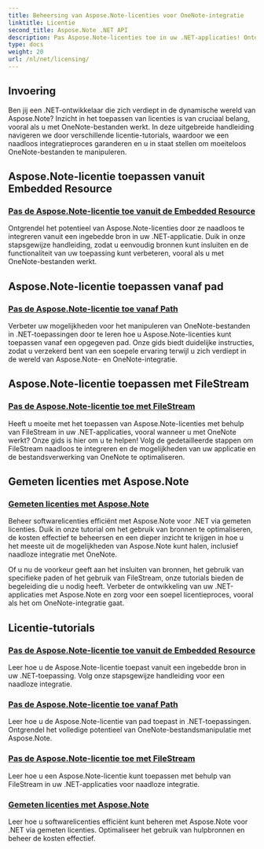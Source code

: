 ```yaml
---
title: Beheersing van Aspose.Note-licenties voor OneNote-integratie
linktitle: Licentie
second_title: Aspose.Note .NET API
description: Pas Aspose.Note-licenties toe in uw .NET-applicaties! Ontdek stapsgewijze handleidingen voor het insluiten van bronnen, met behulp van paden, FileStream en efficiënte licentieverlening.
type: docs
weight: 20
url: /nl/net/licensing/
---
```

## Invoering

Ben jij een .NET-ontwikkelaar die zich verdiept in de dynamische wereld van Aspose.Note? Inzicht in het toepassen van licenties is van cruciaal belang, vooral als u met OneNote-bestanden werkt. In deze uitgebreide handleiding navigeren we door verschillende licentie-tutorials, waardoor we een naadloos integratieproces garanderen en u in staat stellen om moeiteloos OneNote-bestanden te manipuleren.

## Aspose.Note-licentie toepassen vanuit Embedded Resource
### [Pas de Aspose.Note-licentie toe vanuit de Embedded Resource](./apply-license-embedded-resource/)

Ontgrendel het potentieel van Aspose.Note-licenties door ze naadloos te integreren vanuit een ingebedde bron in uw .NET-applicatie. Duik in onze stapsgewijze handleiding, zodat u eenvoudig bronnen kunt insluiten en de functionaliteit van uw toepassing kunt verbeteren, vooral als u met OneNote-bestanden werkt.

## Aspose.Note-licentie toepassen vanaf pad
### [Pas de Aspose.Note-licentie toe vanaf Path](./apply-license-from-path/)

Verbeter uw mogelijkheden voor het manipuleren van OneNote-bestanden in .NET-toepassingen door te leren hoe u Aspose.Note-licenties kunt toepassen vanaf een opgegeven pad. Onze gids biedt duidelijke instructies, zodat u verzekerd bent van een soepele ervaring terwijl u zich verdiept in de wereld van Aspose.Note- en OneNote-integratie.

## Aspose.Note-licentie toepassen met FileStream
### [Pas de Aspose.Note-licentie toe met FileStream](./apply-license-using-filestream/)

Heeft u moeite met het toepassen van Aspose.Note-licenties met behulp van FileStream in uw .NET-applicaties, vooral wanneer u met OneNote werkt? Onze gids is hier om u te helpen! Volg de gedetailleerde stappen om FileStream naadloos te integreren en de mogelijkheden van uw applicatie en de bestandsverwerking van OneNote te optimaliseren.

## Gemeten licenties met Aspose.Note
### [Gemeten licenties met Aspose.Note](./metered-licensing/)

Beheer softwarelicenties efficiënt met Aspose.Note voor .NET via gemeten licenties. Duik in onze tutorial om het gebruik van bronnen te optimaliseren, de kosten effectief te beheersen en een dieper inzicht te krijgen in hoe u het meeste uit de mogelijkheden van Aspose.Note kunt halen, inclusief naadloze integratie met OneNote.

Of u nu de voorkeur geeft aan het insluiten van bronnen, het gebruik van specifieke paden of het gebruik van FileStream, onze tutorials bieden de begeleiding die u nodig heeft. Verbeter de ontwikkeling van uw .NET-applicaties met Aspose.Note en zorg voor een soepel licentieproces, vooral als het om OneNote-integratie gaat.
## Licentie-tutorials
### [Pas de Aspose.Note-licentie toe vanuit de Embedded Resource](./apply-license-embedded-resource/)
Leer hoe u de Aspose.Note-licentie toepast vanuit een ingebedde bron in uw .NET-toepassing. Volg onze stapsgewijze handleiding voor een naadloze integratie.
### [Pas de Aspose.Note-licentie toe vanaf Path](./apply-license-from-path/)
Leer hoe u de Aspose.Note-licentie van pad toepast in .NET-toepassingen. Ontgrendel het volledige potentieel van OneNote-bestandsmanipulatie met Aspose.Note.
### [Pas de Aspose.Note-licentie toe met FileStream](./apply-license-using-filestream/)
Leer hoe u een Aspose.Note-licentie kunt toepassen met behulp van FileStream in uw .NET-applicaties voor naadloze integratie.
### [Gemeten licenties met Aspose.Note](./metered-licensing/)
Leer hoe u softwarelicenties efficiënt kunt beheren met Aspose.Note voor .NET via gemeten licenties. Optimaliseer het gebruik van hulpbronnen en beheer de kosten effectief.